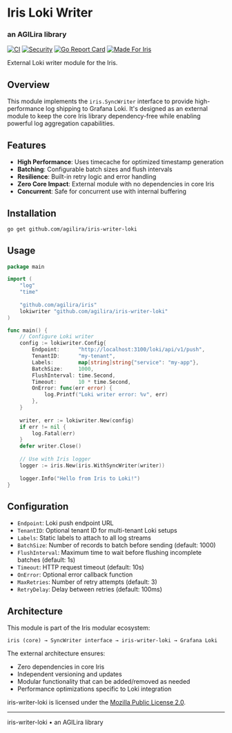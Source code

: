 # Iris Loki Writer
### an AGILira library

[![CI](https://github.com/agilira/iris-writer-loki/actions/workflows/ci.yml/badge.svg)](https://github.com/agilira/iris-writer-loki/actions/workflows/ci.yml)
[![Security](https://img.shields.io/badge/security-gosec-brightgreen.svg)](https://github.com/agilira/iris-writer-loki/actions/workflows/ci.yml)
[![Go Report Card](https://goreportcard.com/badge/github.com/agilira/iris-writer-loki)](https://goreportcard.com/report/github.com/agilira/iris-writer-loki)
[![Made For Iris](https://img.shields.io/badge/Made_for-Iris-pink)](https://goreportcard.com/report/github.com/agilira/iris)


External Loki writer module for the Iris.

## Overview

This module implements the `iris.SyncWriter` interface to provide high-performance log shipping to Grafana Loki. It's designed as an external module to keep the core Iris library dependency-free while enabling powerful log aggregation capabilities.

## Features

- **High Performance**: Uses timecache for optimized timestamp generation
- **Batching**: Configurable batch sizes and flush intervals
- **Resilience**: Built-in retry logic and error handling
- **Zero Core Impact**: External module with no dependencies in core Iris
- **Concurrent**: Safe for concurrent use with internal buffering

## Installation

```bash
go get github.com/agilira/iris-writer-loki
```

## Usage

```go
package main

import (
    "log"
    "time"
    
    "github.com/agilira/iris"
    lokiwriter "github.com/agilira/iris-writer-loki"
)

func main() {
    // Configure Loki writer
    config := lokiwriter.Config{
        Endpoint:      "http://localhost:3100/loki/api/v1/push",
        TenantID:      "my-tenant",
        Labels:        map[string]string{"service": "my-app"},
        BatchSize:     1000,
        FlushInterval: time.Second,
        Timeout:       10 * time.Second,
        OnError: func(err error) {
            log.Printf("Loki writer error: %v", err)
        },
    }
    
    writer, err := lokiwriter.New(config)
    if err != nil {
        log.Fatal(err)
    }
    defer writer.Close()
    
    // Use with Iris logger
    logger := iris.New(iris.WithSyncWriter(writer))
    
    logger.Info("Hello from Iris to Loki!")
}
```

## Configuration

- `Endpoint`: Loki push endpoint URL
- `TenantID`: Optional tenant ID for multi-tenant Loki setups
- `Labels`: Static labels to attach to all log streams
- `BatchSize`: Number of records to batch before sending (default: 1000)
- `FlushInterval`: Maximum time to wait before flushing incomplete batches (default: 1s)
- `Timeout`: HTTP request timeout (default: 10s)
- `OnError`: Optional error callback function
- `MaxRetries`: Number of retry attempts (default: 3)
- `RetryDelay`: Delay between retries (default: 100ms)

## Architecture

This module is part of the Iris modular ecosystem:

```
iris (core) → SyncWriter interface → iris-writer-loki → Grafana Loki
```

The external architecture ensures:
- Zero dependencies in core Iris
- Independent versioning and updates
- Modular functionality that can be added/removed as needed
- Performance optimizations specific to Loki integration

iris-writer-loki is licensed under the [Mozilla Public License 2.0](./LICENSE.md).

---

iris-writer-loki • an AGILira library
